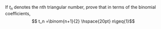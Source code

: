 If $t_n$ denotes the nth triangular number, prove that in terms of the binomial coefficients,
$$ t_n =\binom{n+1}{2} \hspace{20pt} n\geq{1}$$